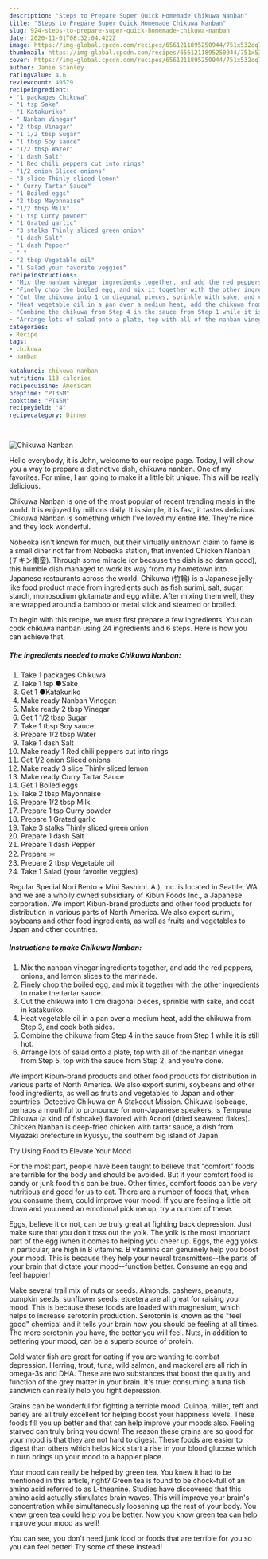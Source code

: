 ```yaml
---
description: "Steps to Prepare Super Quick Homemade Chikuwa Nanban"
title: "Steps to Prepare Super Quick Homemade Chikuwa Nanban"
slug: 924-steps-to-prepare-super-quick-homemade-chikuwa-nanban
date: 2020-11-01T08:32:04.422Z
image: https://img-global.cpcdn.com/recipes/6561211895250944/751x532cq70/chikuwa-nanban-recipe-main-photo.jpg
thumbnail: https://img-global.cpcdn.com/recipes/6561211895250944/751x532cq70/chikuwa-nanban-recipe-main-photo.jpg
cover: https://img-global.cpcdn.com/recipes/6561211895250944/751x532cq70/chikuwa-nanban-recipe-main-photo.jpg
author: Janie Stanley
ratingvalue: 4.6
reviewcount: 49579
recipeingredient:
- "1 packages Chikuwa"
- "1 tsp Sake"
- "1 Katakuriko"
- " Nanban Vinegar"
- "2 tbsp Vinegar"
- "1 1/2 tbsp Sugar"
- "1 tbsp Soy sauce"
- "1/2 tbsp Water"
- "1 dash Salt"
- "1 Red chili peppers cut into rings"
- "1/2 onion Sliced onions"
- "3 slice Thinly sliced lemon"
- " Curry Tartar Sauce"
- "1 Boiled eggs"
- "2 tbsp Mayonnaise"
- "1/2 tbsp Milk"
- "1 tsp Curry powder"
- "1 Grated garlic"
- "3 stalks Thinly sliced green onion"
- "1 dash Salt"
- "1 dash Pepper"
- " "
- "2 tbsp Vegetable oil"
- "1 Salad your favorite veggies"
recipeinstructions:
- "Mix the nanban vinegar ingredients together, and add the red peppers, onions, and lemon slices to the marinade."
- "Finely chop the boiled egg, and mix it together with the other ingredients to make the tartar sauce."
- "Cut the chikuwa into 1 cm diagonal pieces, sprinkle with sake, and coat in katakuriko."
- "Heat vegetable oil in a pan over a medium heat, add the chikuwa from Step 3, and cook both sides."
- "Combine the chikuwa from Step 4 in the sauce from Step 1 while it is still hot."
- "Arrange lots of salad onto a plate, top with all of the nanban vinegar from Step 5, top with the sauce from Step 2, and you&#39;re done."
categories:
- Recipe
tags:
- chikuwa
- nanban

katakunci: chikuwa nanban 
nutrition: 113 calories
recipecuisine: American
preptime: "PT35M"
cooktime: "PT45M"
recipeyield: "4"
recipecategory: Dinner

---
```



![Chikuwa Nanban](https://img-global.cpcdn.com/recipes/6561211895250944/751x532cq70/chikuwa-nanban-recipe-main-photo.jpg)

Hello everybody, it is John, welcome to our recipe page. Today, I will show you a way to prepare a distinctive dish, chikuwa nanban. One of my favorites. For mine, I am going to make it a little bit unique. This will be really delicious.

Chikuwa Nanban is one of the most popular of recent trending meals in the world. It is enjoyed by millions daily. It is simple, it is fast, it tastes delicious. Chikuwa Nanban is something which I've loved my entire life. They're nice and they look wonderful.

Nobeoka isn&#39;t known for much, but their virtually unknown claim to fame is a small diner not far from Nobeoka station, that invented Chicken Nanban (チキン南蛮). Through some miracle (or because the dish is so damn good), this humble dish managed to work its way from my hometown into Japanese restaurants across the world. Chikuwa (竹輪) is a Japanese jelly-like food product made from ingredients such as fish surimi, salt, sugar, starch, monosodium glutamate and egg white. After mixing them well, they are wrapped around a bamboo or metal stick and steamed or broiled.


To begin with this recipe, we must first prepare a few ingredients. You can cook chikuwa nanban using 24 ingredients and 6 steps. Here is how you can achieve that.

<!--inarticleads1-->

##### The ingredients needed to make Chikuwa Nanban:

1. Take 1 packages Chikuwa
1. Take 1 tsp ●Sake
1. Get 1 ●Katakuriko
1. Make ready  Nanban Vinegar:
1. Make ready 2 tbsp Vinegar
1. Get 1 1/2 tbsp Sugar
1. Take 1 tbsp Soy sauce
1. Prepare 1/2 tbsp Water
1. Take 1 dash Salt
1. Make ready 1 Red chili peppers cut into rings
1. Get 1/2 onion Sliced onions
1. Make ready 3 slice Thinly sliced lemon
1. Make ready  Curry Tartar Sauce
1. Get 1 Boiled eggs
1. Take 2 tbsp Mayonnaise
1. Prepare 1/2 tbsp Milk
1. Prepare 1 tsp Curry powder
1. Prepare 1 Grated garlic
1. Take 3 stalks Thinly sliced green onion
1. Prepare 1 dash Salt
1. Prepare 1 dash Pepper
1. Prepare  ＊
1. Prepare 2 tbsp Vegetable oil
1. Take 1 Salad (your favorite veggies)


Regular Special Nori Bento + Mini Sashimi. A.), Inc. is located in Seattle, WA and we are a wholly owned subsidiary of Kibun Foods Inc., a Japanese corporation. We import Kibun-brand products and other food products for distribution in various parts of North America. We also export surimi, soybeans and other food ingredients, as well as fruits and vegetables to Japan and other countries. 

<!--inarticleads2-->

##### Instructions to make Chikuwa Nanban:

1. Mix the nanban vinegar ingredients together, and add the red peppers, onions, and lemon slices to the marinade.
1. Finely chop the boiled egg, and mix it together with the other ingredients to make the tartar sauce.
1. Cut the chikuwa into 1 cm diagonal pieces, sprinkle with sake, and coat in katakuriko.
1. Heat vegetable oil in a pan over a medium heat, add the chikuwa from Step 3, and cook both sides.
1. Combine the chikuwa from Step 4 in the sauce from Step 1 while it is still hot.
1. Arrange lots of salad onto a plate, top with all of the nanban vinegar from Step 5, top with the sauce from Step 2, and you&#39;re done.


We import Kibun-brand products and other food products for distribution in various parts of North America. We also export surimi, soybeans and other food ingredients, as well as fruits and vegetables to Japan and other countries. Detective Chikuwa on A Stakeout Mission. Chikuwa Isobeage, perhaps a mouthful to pronounce for non-Japanese speakers, is Tempura Chikuwa (a kind of fishcake) flavored with Aonori (dried seaweed flakes).. Chicken Nanban is deep-fried chicken with tartar sauce, a dish from Miyazaki prefecture in Kyusyu, the southern big island of Japan. 

Try Using Food to Elevate Your Mood


For the most part, people have been taught to believe that "comfort" foods are terrible for the body and should be avoided. But if your comfort food is candy or junk food this can be true. Other times, comfort foods can be very nutritious and good for us to eat. There are a number of foods that, when you consume them, could improve your mood. If you are feeling a little bit down and you need an emotional pick me up, try a number of these.

Eggs, believe it or not, can be truly great at fighting back depression. Just make sure that you don't toss out the yolk. The yolk is the most important part of the egg iwhen it comes to helping you cheer up. Eggs, the egg yolks in particular, are high in B vitamins. B vitamins can genuinely help you boost your mood. This is because they help your neural transmitters--the parts of your brain that dictate your mood--function better. Consume an egg and feel happier!

Make several trail mix of nuts or seeds. Almonds, cashews, peanuts, pumpkin seeds, sunflower seeds, etcetera are all great for raising your mood. This is because these foods are loaded with magnesium, which helps to increase serotonin production. Serotonin is known as the "feel good" chemical and it tells your brain how you should be feeling at all times. The more serotonin you have, the better you will feel. Nuts, in addition to bettering your mood, can be a superb source of protein.

Cold water fish are great for eating if you are wanting to combat depression. Herring, trout, tuna, wild salmon, and mackerel are all rich in omega-3s and DHA. These are two substances that boost the quality and function of the grey matter in your brain. It's true: consuming a tuna fish sandwich can really help you fight depression. 

Grains can be wonderful for fighting a terrible mood. Quinoa, millet, teff and barley are all truly excellent for helping boost your happiness levels. These foods fill you up better and that can help improve your moods also. Feeling starved can truly bring you down! The reason these grains are so good for your mood is that they are not hard to digest. These foods are easier to digest than others which helps kick start a rise in your blood glucose which in turn brings up your mood to a happier place.

Your mood can really be helped by green tea. You knew it had to be mentioned in this article, right? Green tea is found to be chock-full of an amino acid referred to as L-theanine. Studies have discovered that this amino acid actually stimulates brain waves. This will improve your brain's concentration while simultaneously loosening up the rest of your body. You knew green tea could help you be better. Now you know green tea can help improve your mood as well!

You can see, you don't need junk food or foods that are terrible for you so you can feel better! Try some of these instead!

